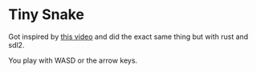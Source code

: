# Tiny Snake
Got inspired by [this video](https://www.youtube.com/watch?v=iDwganLjpW0) and did the exact same thing but with rust and sdl2.

You play with WASD or the arrow keys.